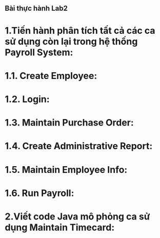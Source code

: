 ## Bài thực hành Lab2
 # 1.Tiến hành phân tích tất cả các ca sử dụng còn lại trong hệ thống Payroll System:
   # 1.1. Create Employee:
   # 1.2. Login:
   # 1.3. Maintain Purchase Order:
   # 1.4. Create Administrative Report:
   # 1.5. Maintain Employee Info:
   # 1.6. Run Payroll:
 # 2.Viết code Java mô phỏng ca sử dụng Maintain Timecard:
